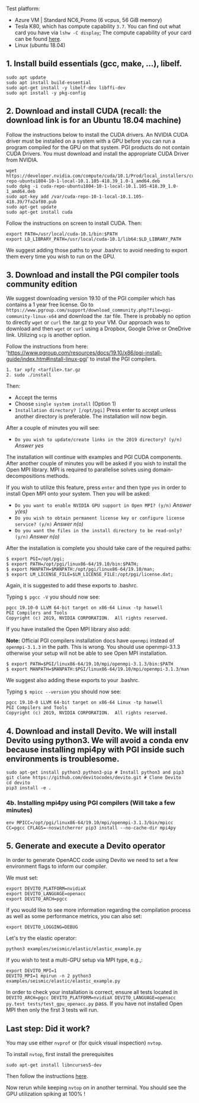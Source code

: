 
Test platform:
* Azure VM | Standard NC6_Promo (6 vcpus, 56 GiB memory)
 * Tesla K80, which has compute capability `3.7`. You can find out what card you have via `lshw -C display`; The compute capability of your card can be found [here](https://en.wikipedia.org/wiki/CUDA#GPUs_supported).
* Linux (ubuntu 18.04)

## 1. Install build essentials (gcc, make, ...), libelf.

```
sudo apt update
sudo apt install build-essential
sudo apt-get install -y libelf-dev libffi-dev
sudo apt install -y pkg-config
```

## 2. Download and install CUDA (recall: the download link is for an Ubuntu 18.04 machine)

Follow the instructions below to install the CUDA drivers. An NVIDIA CUDA driver must be installed on a system with a GPU before you can run a program compiled for the GPU on that system. PGI products do not contain CUDA Drivers. You must download and install the appropriate CUDA Driver from NVIDIA.

```
wget https://developer.nvidia.com/compute/cuda/10.1/Prod/local_installers/cuda-repo-ubuntu1804-10-1-local-10.1.105-418.39_1.0-1_amd64.deb
sudo dpkg -i cuda-repo-ubuntu1804-10-1-local-10.1.105-418.39_1.0-1_amd64.deb
sudo apt-key add /var/cuda-repo-10-1-local-10.1.105-418.39/7fa2af80.pub
sudo apt-get update
sudo apt-get install cuda
```

Follow the instructions on screen to install CUDA. Then:

```
export PATH=/usr/local/cuda-10.1/bin:$PATH
export LD_LIBRARY_PATH=/usr/local/cuda-10.1/lib64:$LD_LIBRARY_PATH
```
We suggest adding those paths to your .bashrc to avoid needing to export them every time you wish to run on the GPU.

## 3. Download and install the PGI compiler tools community edition

We suggest downloading version 19.10 of the PGI compiler which has contains a 1 year free license.
Go to `https://www.pgroup.com/support/download_community.php?file=pgi-community-linux-x64`
and download the .tar file.
There is probably no option to directly `wget` or `curl` the .tar.gz to your VM.
Our approach was to download and then `wget` or `curl` using a Dropbox, Google Drive or OneDrive link. Utilizing `scp` is another option.

Follow the instructions from here:
'https://www.pgroup.com/resources/docs/19.10/x86/pgi-install-guide/index.htm#install-linux-pgi'
to install the PGI compilers.
```
1. tar xpfz <tarfile>.tar.gz
2. sudo ./install
```
Then: 
- Accept the terms
- Choose `single system install` (Option 1)
- `Installation directory? [/opt/pgi]` Press enter to accept unless another directory is preferable.
The installation will now begin.

After a couple of minutes you will see:
- `Do you wish to update/create links in the 2019 directory? (y/n)` *Answer yes*

The installation will continue with examples and PGI CUDA components.
After another couple of minutes you will be asked if you wish to install the Open MPI library.
MPI is required to parallelise solves using domain-decompositions methods.

If you wish to utilize this feature, press `enter` and then type `yes` in order to install Open MPI onto your system.
Then you will be asked:
- `Do you want to enable NVIDIA GPU support in Open MPI? (y/n)` *Answer y(es)*
- `Do you wish to obtain permanent license key or configure license service? (y/n)` *Answer n(o)*
- `Do you want the files in the install directory to be read-only? (y/n)` *Answer n(o)*

After the installation is complete you should take care of the required paths:
```
$ export PGI=/opt/pgi;
$ export PATH=/opt/pgi/linux86-64/19.10/bin:$PATH;
$ export MANPATH=$MANPATH:/opt/pgi/linux86-64/19.10/man;
$ export LM_LICENSE_FILE=$LM_LICENSE_FILE:/opt/pgi/license.dat; 
```
Again, it is suggested to add these exports to .bashrc.

Typing `$ pgcc -V` you should now see:
```
pgcc 19.10-0 LLVM 64-bit target on x86-64 Linux -tp haswell 
PGI Compilers and Tools
Copyright (c) 2019, NVIDIA CORPORATION.  All rights reserved.
```

If you have installed the Open MPI library also add:

**Note:** Official PGI compilers installation docs have `openmpi` instead of `openmpi-3.1.3` in the path. This is wrong. You should use openmpi-3.1.3 otherwise your setup will not be able to see Open MPI installation.
```
$ export PATH=$PGI/linux86-64/19.10/mpi/openmpi-3.1.3/bin:$PATH
$ export MANPATH=$MANPATH:$PGI/linux86-64/19.10/mpi/openmpi-3.1.3/man
```
We suggest also adding these exports to your .bashrc.

Typing `$ mpicc --version` you should now see:
```
pgcc 19.10-0 LLVM 64-bit target on x86-64 Linux -tp haswell 
PGI Compilers and Tools
Copyright (c) 2019, NVIDIA CORPORATION.  All rights reserved.
```

## 4. Download and install Devito. We will install Devito using python3. We will avoid a conda env because installing mpi4py with PGI inside such environments is troublesome.
```
sudo apt-get install python3 python3-pip # Install python3 and pip3
git clone https://github.com/devitocodes/devito.git # Clone Devito
cd devito
pip3 install -e .
```

### 4b. Installing mpi4py using PGI compilers (Will take a few minutes)
```
env MPICC=/opt/pgi/linux86-64/19.10/mpi/openmpi-3.1.3/bin/mpicc CC=pgcc CFLAGS=-noswitcherror pip3 install --no-cache-dir mpi4py
```

## 5. Generate and execute a Devito operator
In order to generate OpenACC code using Devito we need to set a few environment flags to inform our compiler.

We must set:
```
export DEVITO_PLATFORM=nvidiaX
export DEVITO_LANGUAGE=openacc
export DEVITO_ARCH=pgcc
```

If you would like to see more information regarding the compilation process as well as some performance metrics, you can also set:
```
export DEVITO_LOGGING=DEBUG
```

Let's try the elastic operator:
```
python3 examples/seismic/elastic/elastic_example.py
```

If you wish to test a multi-GPU setup via MPI type, e.g.,:
```
export DEVITO_MPI=1
DEVITO_MPI=1 mpirun -n 2 python3 examples/seismic/elastic/elastic_example.py
```
In order to check your installation is correct, ensure all tests located in
`DEVITO_ARCH=pgcc DEVITO_PLATFORM=nvidiaX DEVITO_LANGUAGE=openacc py.test tests/test_gpu_openacc.py`
pass. If you have not installed Open MPI then only the first 3 tests will run.

## Last step: Did it work?

You may use either `nvprof` or (for quick visual inspection) `nvtop`. 

To install `nvtop`, first install the prerequisites

```
sudo apt-get install libncurses5-dev
```

Then follow the instructions [here](https://github.com/Syllo/nvtop#nvtop-build).

Now rerun while keeping `nvtop` on in another terminal. You should see the GPU utilization spiking at 100% !

